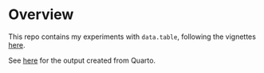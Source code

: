 # Overview

This repo contains my experiments with `data.table`, following the vignettes [here](https://cran.r-project.org/web/packages/data.table/vignettes/).

See [here](datatable_test.md) for the output created from Quarto.
